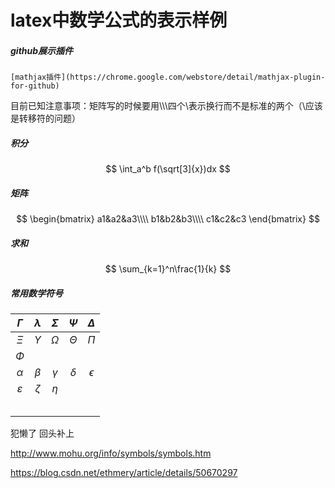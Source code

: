 # latex中数学公式的表示样例

##### github展示插件
	[mathjax插件](https://chrome.google.com/webstore/detail/mathjax-plugin-for-github)

目前已知注意事项：矩阵写的时候要用\\\\\\四个\表示换行而不是标准的两个（\应该是转移符的问题）

##### 积分

$$
\int_a^b f(\sqrt[3]{x})dx
$$

##### 矩阵


$$
\begin{bmatrix} 
a1&a2&a3\\\\
b1&b2&b3\\\\
c1&c2&c3 
\end{bmatrix}
$$

##### 求和


$$
\sum_{k=1}^n\frac{1}{k}
$$

##### 常用数学符号

|$\Gamma$      | $\lambda$ | $\Sigma$ | $\Psi$ | $\Delta$ |
| :--: | :--: | :--: | :--: | :--: |
| $\Xi$ | $\Upsilon$ | $\Omega$ | $\Theta$ | $\Pi$ |
| $\Phi$ |      |      |      |      |
| $\alpha$ | $\beta$ | $\gamma$ | $\delta$ | $\epsilon$ |
| $\varepsilon$ | $\zeta$ | $\eta$ |      |      |
|      |      |      |      |      |
|      |      |      |      |      |
|      |      |      |      |      |
| | | | | |
| | | | | |

犯懒了 回头补上

<http://www.mohu.org/info/symbols/symbols.htm> 

[参考链接]: http://www.mohu.org/info/symbols/symbols.htm

<https://blog.csdn.net/ethmery/article/details/50670297> 
